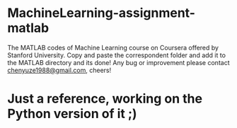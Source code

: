 # MachineLearning-assignment-matlab
The MATLAB codes of Machine Learning course on Coursera offered by Stanford University. Copy and paste the correspondent folder and add it to the MATLAB directory and its done! Any bug or improvement please contact chenyuze1988@gmail.com, cheers!
# Just a reference, working on the Python version of it ;)
